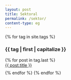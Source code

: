 ```yaml
---
layout: post
title: Sektoral
permalink: /sektor/
content-type: eg
---
```


<style>
.category-content a {
    text-decoration: none;
    color: #4183c4;
}

.category-content a:hover {
    text-decoration: underline;
    color: #4183c4;
}
</style>

<main>
    {% for tag in site.tags %}
        <h3 id="{{ tag | first }}">{{ tag | first | capitalize }}</h3>
        {% for post in tag.last %} 
            <li id="category-content" style="padding-bottom: 0.6em; list-style: none;"><a href="{{post.url}}">{{ post.title }}</a></li>
        {% endfor %}
    {% endfor %}
    <br/>
    <br/>
</main>
